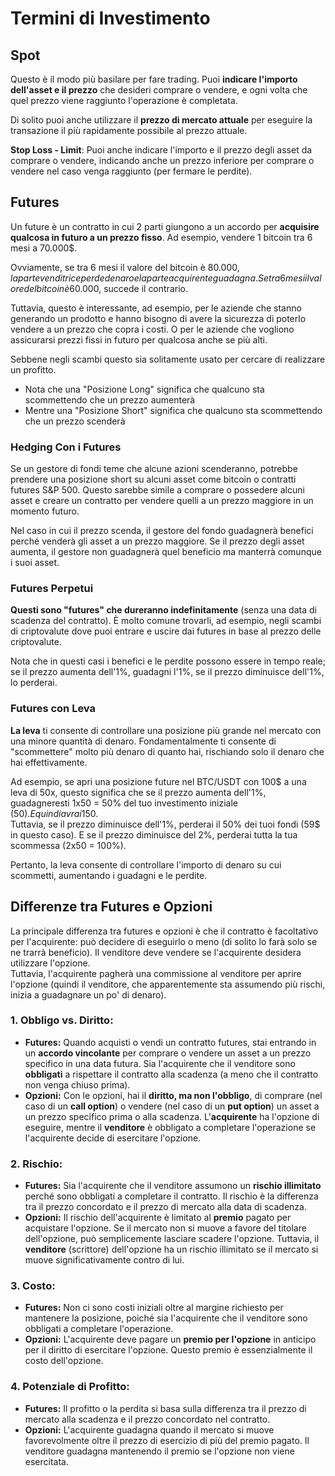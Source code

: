 # Termini di Investimento

## Spot

Questo è il modo più basilare per fare trading. Puoi **indicare l'importo dell'asset e il prezzo** che desideri comprare o vendere, e ogni volta che quel prezzo viene raggiunto l'operazione è completata.

Di solito puoi anche utilizzare il **prezzo di mercato attuale** per eseguire la transazione il più rapidamente possibile al prezzo attuale.

**Stop Loss - Limit**: Puoi anche indicare l'importo e il prezzo degli asset da comprare o vendere, indicando anche un prezzo inferiore per comprare o vendere nel caso venga raggiunto (per fermare le perdite).

## Futures

Un future è un contratto in cui 2 parti giungono a un accordo per **acquisire qualcosa in futuro a un prezzo fisso**. Ad esempio, vendere 1 bitcoin tra 6 mesi a 70.000$.

Ovviamente, se tra 6 mesi il valore del bitcoin è 80.000$, la parte venditrice perde denaro e la parte acquirente guadagna. Se tra 6 mesi il valore del bitcoin è 60.000$, succede il contrario.

Tuttavia, questo è interessante, ad esempio, per le aziende che stanno generando un prodotto e hanno bisogno di avere la sicurezza di poterlo vendere a un prezzo che copra i costi. O per le aziende che vogliono assicurarsi prezzi fissi in futuro per qualcosa anche se più alti.

Sebbene negli scambi questo sia solitamente usato per cercare di realizzare un profitto.

* Nota che una "Posizione Long" significa che qualcuno sta scommettendo che un prezzo aumenterà
* Mentre una "Posizione Short" significa che qualcuno sta scommettendo che un prezzo scenderà

### Hedging Con i Futures <a href="#mntl-sc-block_7-0" id="mntl-sc-block_7-0"></a>

Se un gestore di fondi teme che alcune azioni scenderanno, potrebbe prendere una posizione short su alcuni asset come bitcoin o contratti futures S\&P 500. Questo sarebbe simile a comprare o possedere alcuni asset e creare un contratto per vendere quelli a un prezzo maggiore in un momento futuro.&#x20;

Nel caso in cui il prezzo scenda, il gestore del fondo guadagnerà benefici perché venderà gli asset a un prezzo maggiore. Se il prezzo degli asset aumenta, il gestore non guadagnerà quel beneficio ma manterrà comunque i suoi asset.

### Futures Perpetui

**Questi sono "futures" che dureranno indefinitamente** (senza una data di scadenza del contratto). È molto comune trovarli, ad esempio, negli scambi di criptovalute dove puoi entrare e uscire dai futures in base al prezzo delle criptovalute.

Nota che in questi casi i benefici e le perdite possono essere in tempo reale; se il prezzo aumenta dell'1%, guadagni l'1%, se il prezzo diminuisce dell'1%, lo perderai.

### Futures con Leva

**La leva** ti consente di controllare una posizione più grande nel mercato con una minore quantità di denaro. Fondamentalmente ti consente di "scommettere" molto più denaro di quanto hai, rischiando solo il denaro che hai effettivamente.

Ad esempio, se apri una posizione future nel BTC/USDT con 100$ a una leva di 50x, questo significa che se il prezzo aumenta dell'1%, guadagneresti 1x50 = 50% del tuo investimento iniziale (50$). E quindi avrai 150$.\
Tuttavia, se il prezzo diminuisce dell'1%, perderai il 50% dei tuoi fondi (59$ in questo caso). E se il prezzo diminuisce del 2%, perderai tutta la tua scommessa (2x50 = 100%).

Pertanto, la leva consente di controllare l'importo di denaro su cui scommetti, aumentando i guadagni e le perdite.

## Differenze tra Futures e Opzioni

La principale differenza tra futures e opzioni è che il contratto è facoltativo per l'acquirente: può decidere di eseguirlo o meno (di solito lo farà solo se ne trarrà beneficio). Il venditore deve vendere se l'acquirente desidera utilizzare l'opzione.\
Tuttavia, l'acquirente pagherà una commissione al venditore per aprire l'opzione (quindi il venditore, che apparentemente sta assumendo più rischi, inizia a guadagnare un po' di denaro).

### 1. **Obbligo vs. Diritto:**

* **Futures:** Quando acquisti o vendi un contratto futures, stai entrando in un **accordo vincolante** per comprare o vendere un asset a un prezzo specifico in una data futura. Sia l'acquirente che il venditore sono **obbligati** a rispettare il contratto alla scadenza (a meno che il contratto non venga chiuso prima).
* **Opzioni:** Con le opzioni, hai il **diritto, ma non l'obbligo**, di comprare (nel caso di un **call option**) o vendere (nel caso di un **put option**) un asset a un prezzo specifico prima o alla scadenza. L'**acquirente** ha l'opzione di eseguire, mentre il **venditore** è obbligato a completare l'operazione se l'acquirente decide di esercitare l'opzione.

### 2. **Rischio:**

* **Futures:** Sia l'acquirente che il venditore assumono un **rischio illimitato** perché sono obbligati a completare il contratto. Il rischio è la differenza tra il prezzo concordato e il prezzo di mercato alla data di scadenza.
* **Opzioni:** Il rischio dell'acquirente è limitato al **premio** pagato per acquistare l'opzione. Se il mercato non si muove a favore del titolare dell'opzione, può semplicemente lasciare scadere l'opzione. Tuttavia, il **venditore** (scrittore) dell'opzione ha un rischio illimitato se il mercato si muove significativamente contro di lui.

### 3. **Costo:**

* **Futures:** Non ci sono costi iniziali oltre al margine richiesto per mantenere la posizione, poiché sia l'acquirente che il venditore sono obbligati a completare l'operazione.
* **Opzioni:** L'acquirente deve pagare un **premio per l'opzione** in anticipo per il diritto di esercitare l'opzione. Questo premio è essenzialmente il costo dell'opzione.

### 4. **Potenziale di Profitto:**

* **Futures:** Il profitto o la perdita si basa sulla differenza tra il prezzo di mercato alla scadenza e il prezzo concordato nel contratto.
* **Opzioni:** L'acquirente guadagna quando il mercato si muove favorevolmente oltre il prezzo di esercizio di più del premio pagato. Il venditore guadagna mantenendo il premio se l'opzione non viene esercitata.
